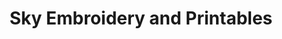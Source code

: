 ---
title: "Sky Embroidery and Printables"
url: /accra/sky-embroidery-and-printables/
shop: copyshop
---